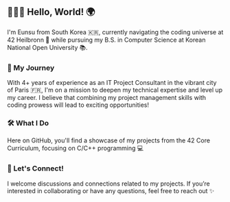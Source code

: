 ## 👩🏻‍💻 Hello, World! 🌍

I'm Eunsu from South Korea 🇰🇷, currently navigating the coding universe at 42 Heilbronn 🚀 while pursuing my B.S. in Computer Science at Korean National Open University 📚.

### 💼 My Journey
With 4+ years of experience as an IT Project Consultant in the vibrant city of Paris 🇫🇷, I'm on a mission to deepen my technical expertise and level up my career. I believe that combining my project management skills with coding prowess will lead to exciting opportunities!

### 🛠️ What I Do
Here on GitHub, you'll find a showcase of my projects from the 42 Core Curriculum, focusing on C/C++ programming 💻

### 🌟 Let's Connect!
I welcome discussions and connections related to my projects. If you’re interested in collaborating or have any questions, feel free to reach out ✨
